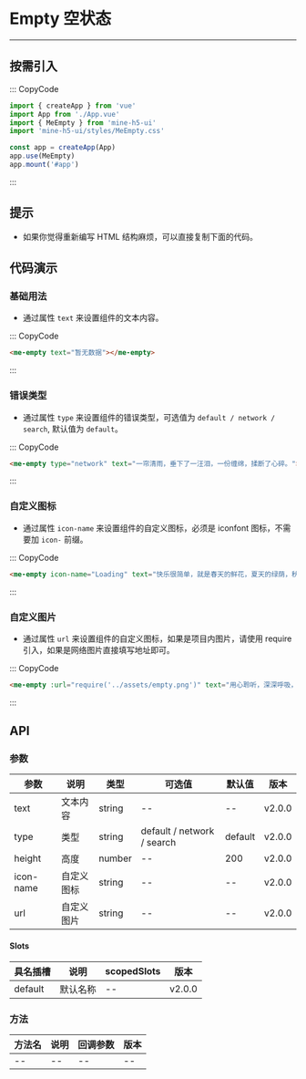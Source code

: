 # Empty 空状态

---

## 按需引入

::: CopyCode

```js
import { createApp } from 'vue'
import App from './App.vue'
import { MeEmpty } from 'mine-h5-ui'
import 'mine-h5-ui/styles/MeEmpty.css'

const app = createApp(App)
app.use(MeEmpty)
app.mount('#app')
```

:::

## 提示

- 如果你觉得重新编写 HTML 结构麻烦，可以直接复制下面的代码。

## 代码演示

### 基础用法

- 通过属性 `text` 来设置组件的文本内容。

::: CopyCode

```html
<me-empty text="暂无数据"></me-empty>
```

:::

### 错误类型

- 通过属性 `type` 来设置组件的错误类型，可选值为 `default / network / search`, 默认值为 `default`。

::: CopyCode

```html
<me-empty type="network" text="一帘清雨，垂下了一汪泪，一份缠绵，揉断了心碎。"></me-empty>
```

:::

### 自定义图标

- 通过属性 `icon-name` 来设置组件的自定义图标，必须是 iconfont 图标，不需要加 `icon-` 前缀。

::: CopyCode

```html
<me-empty icon-name="Loading" text="快乐很简单，就是春天的鲜花，夏天的绿荫，秋天的野果，冬天的漫天飞雪。"></me-empty>
```

:::

### 自定义图片

- 通过属性 `url` 来设置组件的自定义图标，如果是项目内图片，请使用 require 引入，如果是网络图片直接填写地址即可。

::: CopyCode

```html
<me-empty :url="require('../assets/empty.png')" text="用心聆听，深深呼吸，烟花雨，梨花月，寄一缕风的香魂，远离喧嚣。"></me-empty>
```

:::

## API

### 参数

| 参数      | 说明       | 类型   | 可选值                     | 默认值  | 版本   |
| --------- | ---------- | ------ | -------------------------- | ------- | ------ |
| text      | 文本内容   | string | --                         | --      | v2.0.0 |
| type      | 类型       | string | default / network / search | default | v2.0.0 |
| height    | 高度       | number | --                         | 200     | v2.0.0 |
| icon-name | 自定义图标 | string | --                         | --      | v2.0.0 |
| url       | 自定义图片 | string | --                         | --      | v2.0.0 |

#### Slots

| 具名插槽 | 说明     | scopedSlots | 版本   |
| -------- | -------- | ----------- | ------ |
| default  | 默认名称 | --          | v2.0.0 |

### 方法

| 方法名 | 说明 | 回调参数 | 版本 |
| ------ | ---- | -------- | ---- |
| --     | --   | --       | --   |

